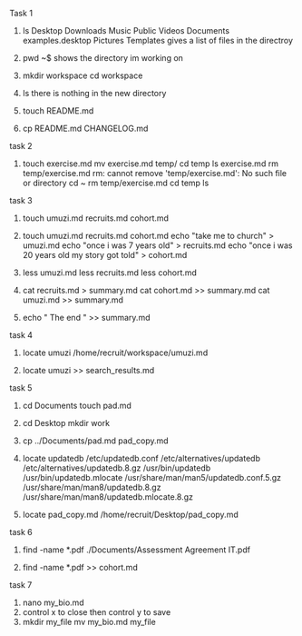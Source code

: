 Task 1

1) ls
Desktop Downloads Music Public Videos
Documents examples.desktop Pictures Templates
gives a list of files in the directroy

2) pwd
~$ 
shows the directory im working on

3) mkdir workspace
cd workspace 

4) ls 
there is nothing in the new directory

5) touch README.md

6) cp README.md CHANGELOG.md

task 2

1) touch exercise.md
mv exercise.md temp/
cd temp
ls
exercise.md
rm temp/exercise.md
rm: cannot remove 'temp/exercise.md': No such file or directory
cd ~
rm temp/exercise.md
cd temp
ls

task 3

1) touch umuzi.md recruits.md cohort.md

2) touch umuzi.md recruits.md cohort.md
echo "take me to church" > umuzi.md
echo "once i was 7 years old" > recruits.md
echo "once i was 20 years old my story got told" > cohort.md

3) less umuzi.md
less recruits.md
less cohort.md

4) cat recruits.md > summary.md
cat cohort.md >> summary.md
cat umuzi.md >> summary.md

5) echo " The end " >> summary.md

task 4

1) locate umuzi
/home/recruit/workspace/umuzi.md

2) locate umuzi >> search_results.md

task 5

1) cd Documents
touch pad.md

2) cd Desktop
mkdir work

3) cp ../Documents/pad.md pad_copy.md

4) locate updatedb
/etc/updatedb.conf
/etc/alternatives/updatedb
/etc/alternatives/updatedb.8.gz
/usr/bin/updatedb
/usr/bin/updatedb.mlocate
/usr/share/man/man5/updatedb.conf.5.gz
/usr/share/man/man8/updatedb.8.gz
/usr/share/man/man8/updatedb.mlocate.8.gz

5) locate pad_copy.md
/home/recruit/Desktop/pad_copy.md

task 6

1) find -name *.pdf
./Documents/Assessment Agreement IT.pdf

2) find -name *.pdf >> cohort.md


task 7

1) nano my_bio.md
2) control x to close then control y to save
3) mkdir my_file
mv my_bio.md my_file
